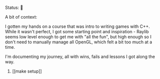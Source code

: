 <status>Status: 🌱 </status>

A bit of context:

I gotten my hands on a course that was intro to writing games with C++. While it wasn't perfect, I got some starting point and inspiration - Raylib seems low level enough to get me with "all the fun", but high enough so I don't need to manually manage all OpenGL, which felt a bit too much at a time.

I'm documenting my journey, all with wins, fails and lessons I got along the way.

1. [[make setup]]